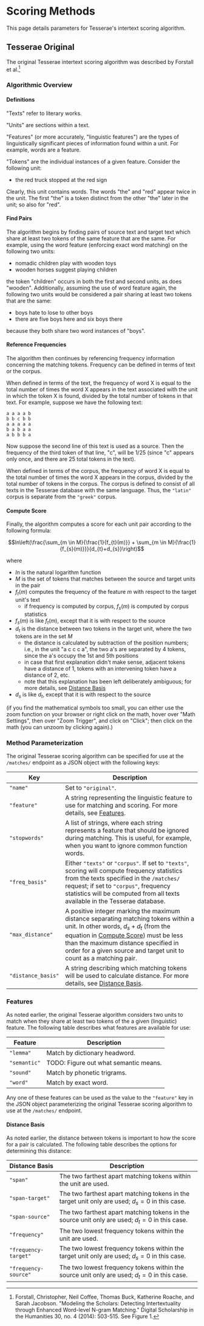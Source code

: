# Scoring Methods

This page details parameters for Tesserae's intertext scoring algorithm.

## Tesserae Original

The original Tesserae intertext scoring algorithm was described by Forstall et al.[^1]

[^1]: Forstall, Christopher, Neil Coffee, Thomas Buck, Katherine Roache, and Sarah Jacobson. "Modeling the Scholars: Detecting Intertextuality through Enhanced Word-level N-gram Matching." Digital Scholarship in the Humanities 30, no. 4 (2014): 503-515.  See Figure 1.

### Algorithmic Overview

#### Definitions

"Texts" refer to literary works.

"Units" are sections within a text.

"Features" (or more accurately, "linguistic features") are the types of linguistically significant pieces of information found within a unit.  For example, words are a feature.

"Tokens" are the individual instances of a given feature.  Consider the following unit:

  * the red truck stopped at the red sign

Clearly, this unit contains words.  The words "the" and "red" appear twice in the unit.  The first "the" is a token distinct from the other "the" later in the unit; so also for "red".

#### Find Pairs

The algorithm begins by finding pairs of source text and target text which share at least two tokens of the same feature that are the same.  For example, using the word feature (enforcing exact word matching) on the following two units:

  * nomadic children play with wooden toys
  * wooden horses suggest playing children

the token "children" occurs in both the first and second units, as does "wooden".  Additionally, assuming the use of word feature again, the following two units would be considered a pair sharing at least two tokens that are the same:

  * boys hate to lose to other boys
  * there are five boys here and six boys there

because they both share two word instances of "boys".

#### Reference Frequencies

The algorithm then continues by referencing frequency information concerning the matching tokens.  Frequency can be defined in terms of text or the corpus.

When defined in terms of the text, the frequency of word X is equal to the total number of times the word X appears in the text associated with the unit in which the token X is found, divided by the total number of tokens in that text.  For example, suppose we have the following text:

```
a a a a b
b b c b b
a a a a a
b a b a a
a b b b a
```

Now suppose the second line of this text is used as a source.  Then the frequency of the third token of that line, "c", will be 1/25 (since "c" appears only once, and there are 25 total tokens in the text).

When defined in terms of the corpus, the frequency of word X is equal to the total number of times the word X appears in the corpus, divided by the total number of tokens in the corpus.  The corpus is defined to consist of all texts in the Tesserae database with the same language.  Thus, the `"latin"` corpus is separate from the `"greek"` corpus.

#### Compute Score

Finally, the algorithm computes a score for each unit pair according to the following formula:

$$ln\left(\frac{\sum_{m \in M}{\frac{1}{f_{t}(m)}} + \sum_{m \in M}{\frac{1}{f_{s}(m)}}}{d_{t}+d_{s}}\right)$$

where

  * $ln$ is the natural logarithm function
  * $M$ is the set of tokens that matches between the source and target units in the pair
  * $f_t(m)$ computes the frequency of the feature $m$ with respect to the target unit's text
    * if frequency is computed by corpus, $f_s(m)$ is computed by corpus statistics
  * $f_s(m)$ is like $f_t(m)$, except that it is with respect to the source
  * $d_t$ is the distance between two tokens in the target unit, where the two tokens are in the set $M$
    * the distance is calculated by subtraction of the position numbers; i.e., in the unit "a c c c a", the two a's are separated by 4 tokens, since the a's occupy the 1st and 5th positions
    * in case that first explanation didn't make sense, adjacent tokens have a distance of 1, tokens with an intervening token have a distance of 2, etc.
    * note that this explanation has been left deliberately ambiguous; for more details, see [Distance Basis](#distance-basis)
  * $d_s$ is like $d_t$, except that it is with respect to the source

(if you find the mathematical symbols too small, you can either use the zoom function on your browser or right click on the math, hover over "Math Settings", then over "Zoom Trigger", and click on "Click"; then click on the math (you can unzoom by clicking again).)

### Method Parameterization

The original Tesserae scoring algorithm can be specified for use at the `/matches/` endpoint as a JSON object with the following keys:

|Key|Description|
|---|---|
|`"name"`|Set to `"original"`.|
|`"feature"`|A string representing the linguistic feature to use for matching and scoring.  For more details, see [Features](#features).|
|`"stopwords"`|A list of strings, where each string represents a feature that should be ignored during matching.  This is useful, for example, when you want to ignore common function words.|
|`"freq_basis"`|Either `"texts"` or `"corpus"`.  If set to `"texts"`, scoring will compute frequency statistics from the texts specified in the `/matches/` request; if set to `"corpus"`, frequency statistics will be computed from all texts available in the Tesserae database.|
|`"max_distance"`|A positive integer marking the maximum distance separating matching tokens within a unit.  In other words, $d_s + d_t$ (from the equation in [Compute Score](#compute-score)) must be less than the maximum distance specified in order for a given source and target unit to count as a matching pair.|
|`"distance_basis"`|A string describing which matching tokens will be used to calculate distance.  For more details, see [Distance Basis](#distance-basis).|

### Features

As noted earlier, the original Tesserae algorithm considers two units to match when they share at least two tokens of the a given (linguistic) feature.  The following table describes what features are available for use:

|Feature|Description|
|---|---|
|`"lemma"`|Match by dictionary headword.|
|`"semantic"`|TODO:  Figure out what semantic means.|
|`"sound"`|Match by phonetic trigrams.|
|`"word"`|Match by exact word.|

Any one of these features can be used as the value to the `"feature"` key in the JSON object parameterizing the original Tesserae scoring algorithm to use at the `/matches/` endpoint.

#### Distance Basis

As noted earlier, the distance between tokens is important to how the score for a pair is calculated.  The following table describes the options for determining this distance:

|Distance Basis|Description|
|---|---|
|`"span"`|The two farthest apart matching tokens within the unit are used.|
|`"span-target"`|The two farthest apart matching tokens in the target unit only are used; $d_s=0$ in this case.|
|`"span-source"`|The two farthest apart matching tokens in the source unit only are used; $d_t=0$ in this case.|
|`"frequency"`|The two lowest frequency tokens within the unit are used.|
|`"frequency-target"`|The two lowest frequency tokens within the target unit only are used; $d_s=0$ in this case.|
|`"frequency-source"`|The two lowest frequency tokens within the source unit only are used; $d_t=0$ in this case.|

